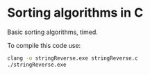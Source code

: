 # Sorting algorithms in C


Basic sorting algorithms, timed.

To compile this code use: 

```bat
clang -o stringReverse.exe stringReverse.c
./stringReverse.exe
```